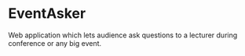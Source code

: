 # EventAsker
Web application which lets audience ask questions to a lecturer during conference or any big event.
